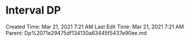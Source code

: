 # Interval DP

Created Time: Mar 21, 2021 7:21 AM
Last Edit Time: Mar 21, 2021 7:21 AM
Parent: Dp%2071e29475df134130a63445f5437e90ee.md